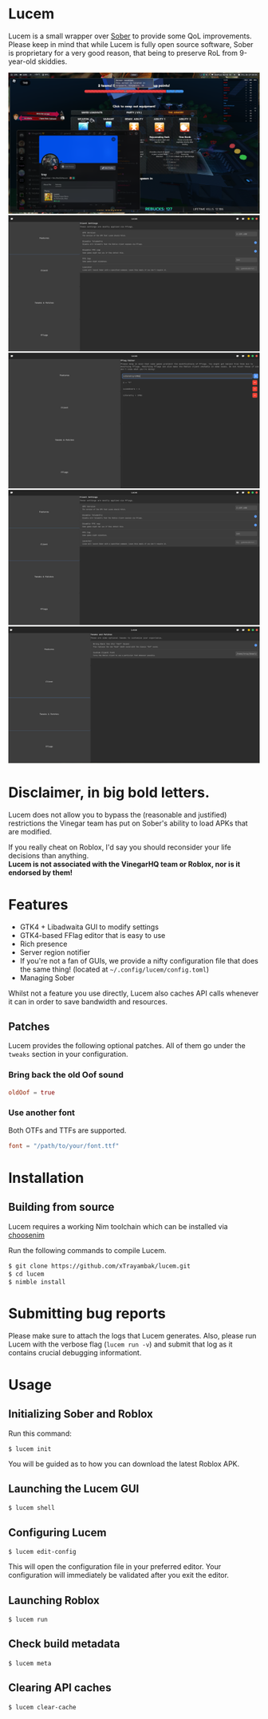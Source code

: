 # Lucem
Lucem is a small wrapper over [Sober](https://sober.vinegarhq.org) to provide some QoL improvements. \
Please keep in mind that while Lucem is fully open source software, Sober is proprietary for a very good reason, that being to preserve RoL from 9-year-old skiddies.

![A demo of Lucem demonstrating Discord rich presence and a notification saying where the server is located](screenshots/demo.jpg)
![A demo of Lucem's nice looking GTK4 based settings menu](screenshots/settings_gui_1.jpg)
![A demo of Lucem's nice looking GTK4 based FFlag editor](screenshots/settings_gui_2.jpg)
![A demo of Lucem's nice looking GTK4 based settings menu](screenshots/settings_gui_3.jpg)
![A demo of Lucem's nice looking GTK4 based settings menu](screenshots/settings_gui_4.jpg)

# Disclaimer, in big bold letters.
Lucem does not allow you to bypass the (reasonable and justified) restrictions the Vinegar team has put on Sober's ability to load APKs that are modified.

If you really cheat on Roblox, I'd say you should reconsider your life decisions than anything. \
**Lucem is not associated with the VinegarHQ team or Roblox, nor is it endorsed by them!**

# Features
- GTK4 + Libadwaita GUI to modify settings
- GTK4-based FFlag editor that is easy to use
- Rich presence
- Server region notifier
- If you're not a fan of GUIs, we provide a nifty configuration file that does the same thing! (located at `~/.config/lucem/config.toml`)
- Managing Sober

Whilst not a feature you use directly, Lucem also caches API calls whenever it can in order to save bandwidth and resources.

## Patches
Lucem provides the following optional patches. All of them go under the `tweaks` section in your configuration.

### Bring back the old Oof sound
```toml
oldOof = true
```

### Use another font
Both OTFs and TTFs are supported.
```toml
font = "/path/to/your/font.ttf"
```

# Installation
## Building from source
Lucem requires a working Nim toolchain which can be installed via [choosenim](https://nim-lang.org/install_unix.html)

Run the following commands to compile Lucem.
```command
$ git clone https://github.com/xTrayambak/lucem.git
$ cd lucem
$ nimble install
```

# Submitting bug reports
Please make sure to attach the logs that Lucem generates. Also, please run Lucem with the verbose flag (`lucem run -v`) and submit that log as it contains crucial debugging informationt.

# Usage
## Initializing Sober and Roblox
Run this command:

```command
$ lucem init
```

You will be guided as to how you can download the latest Roblox APK.

## Launching the Lucem GUI
```command
$ lucem shell
```

## Configuring Lucem
```command
$ lucem edit-config
```

This will open the configuration file in your preferred editor. Your configuration will immediately be validated after you exit the editor.

## Launching Roblox
```command
$ lucem run
```

## Check build metadata
```command
$ lucem meta
```

## Clearing API caches
```command
$ lucem clear-cache
```
